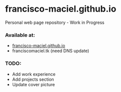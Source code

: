 # francisco-maciel.github.io

Personal web page repository - Work in Progress

### Available at: 
- [francisco-maciel.github.io](http://francisco-maciel.github.io/)
- franciscomaciel.tk (need DNS update)

### TODO:
- Add work experience
- Add projects section
- Update cover picture
